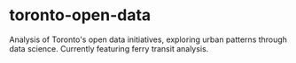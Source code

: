 # toronto-open-data
Analysis of Toronto's open data initiatives, exploring urban patterns through data science. Currently featuring ferry transit analysis.
